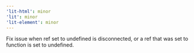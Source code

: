```yaml
---
'lit-html': minor
'lit': minor
'lit-element': minor
---
```


Fix issue when ref set to undefined is disconnected, or a ref that was set to function is set to undefined.
